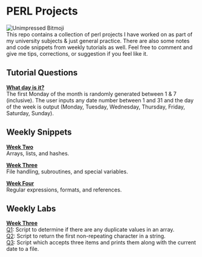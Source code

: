 # PERL Projects
![Unimpressed Bitmoji](https://s13.postimg.org/p6f6edrpj/gitimage.png)  
This repo contains a collection of perl projects I have worked on as part of my university subjects & just general practice. There are also some notes and code snippets from weekly tutorials as well. Feel free to comment and give me tips, corrections, or suggestion if you feel like it.

## Tutorial Questions
**[What day is it?](https://github.com/j-afarian/PERL/blob/master/Tutorials/DayOfTheWeek.pl)**  
The first Monday of the month is randomly generated between 1 & 7 (inclusive). The user inputs any date number between 1 and 31 and the day of the week is output (Monday, Tuesday, Wednesday, Thursday, Friday, Saturday, Sunday).

## Weekly Snippets
**[Week Two](https://github.com/j-afarian/PERL/blob/master/Weekly%20Snippets/Week2Snippets.pl)**  
Arrays, lists, and hashes.  
  
**[Week Three](https://github.com/j-afarian/PERL/blob/master/Weekly%20Snippets/Week3Snippets.pl)**  
File handling, subroutines, and special variables.  

**[Week Four](https://github.com/j-afarian/PERL/blob/master/Weekly%20Snippets/Week4Snippets.pl)**  
Regular expressions, formats, and references.

## Weekly Labs  
**[Week Three](https://github.com/j-afarian/PERL/tree/master/Labs/Week%203)**  
[Q1](https://github.com/j-afarian/PERL/blob/master/Labs/Week%203/q1.pl): Script to determine if there are any duplicate values in an array.  
[Q2](https://github.com/j-afarian/PERL/blob/master/Labs/Week%203/q2.pl): Script to return the first non-repeating character in a string.  
[Q3](https://github.com/j-afarian/PERL/blob/master/Labs/Week%203/q3.pl): Script which accepts three items and prints them along with the current date to a file.
